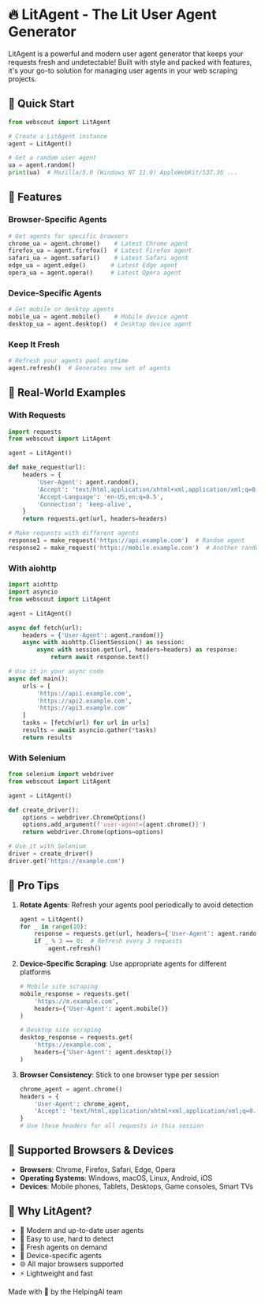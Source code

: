# 🔥 LitAgent - The Lit User Agent Generator

LitAgent is a powerful and modern user agent generator that keeps your requests fresh and undetectable! Built with style and packed with features, it's your go-to solution for managing user agents in your web scraping projects.

## 🚀 Quick Start

```python
from webscout import LitAgent

# Create a LitAgent instance
agent = LitAgent()

# Get a random user agent
ua = agent.random()
print(ua)  # Mozilla/5.0 (Windows NT 11.0) AppleWebKit/537.36 ...
```

## 🎯 Features

### Browser-Specific Agents

```python
# Get agents for specific browsers
chrome_ua = agent.chrome()    # Latest Chrome agent
firefox_ua = agent.firefox()  # Latest Firefox agent
safari_ua = agent.safari()    # Latest Safari agent
edge_ua = agent.edge()       # Latest Edge agent
opera_ua = agent.opera()     # Latest Opera agent
```

### Device-Specific Agents

```python
# Get mobile or desktop agents
mobile_ua = agent.mobile()    # Mobile device agent
desktop_ua = agent.desktop()  # Desktop device agent
```

### Keep It Fresh

```python
# Refresh your agents pool anytime
agent.refresh()  # Generates new set of agents
```

## 💫 Real-World Examples

### With Requests

```python
import requests
from webscout import LitAgent

agent = LitAgent()

def make_request(url):
    headers = {
        'User-Agent': agent.random(),
        'Accept': 'text/html,application/xhtml+xml,application/xml;q=0.9,*/*;q=0.8',
        'Accept-Language': 'en-US,en;q=0.5',
        'Connection': 'keep-alive',
    }
    return requests.get(url, headers=headers)

# Make requests with different agents
response1 = make_request('https://api.example.com')  # Random agent
response2 = make_request('https://mobile.example.com')  # Another random agent
```

### With aiohttp

```python
import aiohttp
import asyncio
from webscout import LitAgent

agent = LitAgent()

async def fetch(url):
    headers = {'User-Agent': agent.random()}
    async with aiohttp.ClientSession() as session:
        async with session.get(url, headers=headers) as response:
            return await response.text()

# Use it in your async code
async def main():
    urls = [
        'https://api1.example.com',
        'https://api2.example.com',
        'https://api3.example.com'
    ]
    tasks = [fetch(url) for url in urls]
    results = await asyncio.gather(*tasks)
    return results
```

### With Selenium

```python
from selenium import webdriver
from webscout import LitAgent

agent = LitAgent()

def create_driver():
    options = webdriver.ChromeOptions()
    options.add_argument(f'user-agent={agent.chrome()}')
    return webdriver.Chrome(options=options)

# Use it with Selenium
driver = create_driver()
driver.get('https://example.com')
```

## 🌟 Pro Tips

1. **Rotate Agents**: Refresh your agents pool periodically to avoid detection
   ```python
   agent = LitAgent()
   for _ in range(10):
       response = requests.get(url, headers={'User-Agent': agent.random()})
       if _ % 3 == 0:  # Refresh every 3 requests
           agent.refresh()
   ```

2. **Device-Specific Scraping**: Use appropriate agents for different platforms
   ```python
   # Mobile site scraping
   mobile_response = requests.get(
       'https://m.example.com',
       headers={'User-Agent': agent.mobile()}
   )

   # Desktop site scraping
   desktop_response = requests.get(
       'https://example.com',
       headers={'User-Agent': agent.desktop()}
   )
   ```

3. **Browser Consistency**: Stick to one browser type per session
   ```python
   chrome_agent = agent.chrome()
   headers = {
       'User-Agent': chrome_agent,
       'Accept': 'text/html,application/xhtml+xml,application/xml;q=0.9,*/*;q=0.8'
   }
   # Use these headers for all requests in this session
   ```

## 🔧 Supported Browsers & Devices

- **Browsers**: Chrome, Firefox, Safari, Edge, Opera
- **Operating Systems**: Windows, macOS, Linux, Android, iOS
- **Devices**: Mobile phones, Tablets, Desktops, Game consoles, Smart TVs

## 🎨 Why LitAgent?

- 🚀 Modern and up-to-date user agents
- 💪 Easy to use, hard to detect
- 🔄 Fresh agents on demand
- 📱 Device-specific agents
- 🌐 All major browsers supported
- ⚡ Lightweight and fast

Made with 💖 by the HelpingAI team
